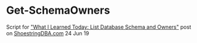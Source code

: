 # Get-SchemaOwners
Script for ["What I Learned Today: List Database Schema and Owners"](https://shoestringdba.com/2019/06/24/what-i-learned-today-list-database-schema-and-owners/) post on [ShoestringDBA.com](https://shoestringdba.com) 24 Jun 19
